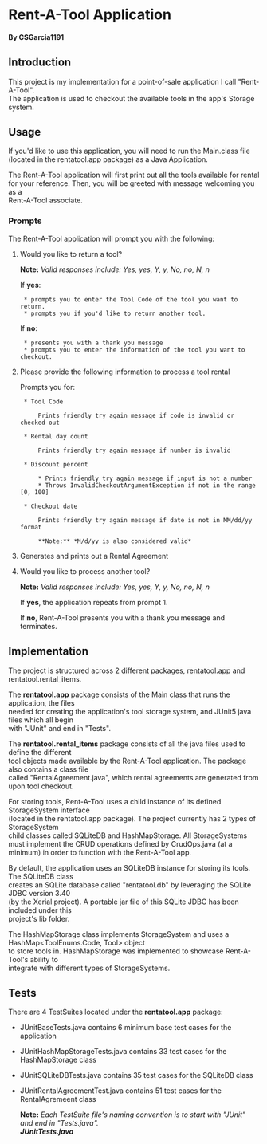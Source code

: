 
# Rent-A-Tool Application
#### By CSGarcia1191

## Introduction

This project is my implementation for a point-of-sale application I call "Rent-A-Tool".  
The application is used to checkout the available tools in the app's Storage system.  

## Usage

If you'd like to use this application, you will need to run the Main.class file
(located in the rentatool.app package) as a Java Application.  


The Rent-A-Tool application will first print out all the tools available for rental  
for your reference. Then, you will be greeted with message welcoming you as a  
Rent-A-Tool associate.

### Prompts

The Rent-A-Tool application will prompt you with the following:  

1. Would you like to return a tool?

    **Note:** *Valid responses include: Yes, yes, Y, y, No, no, N, n*  
    
    If **yes**:  
    
        * prompts you to enter the Tool Code of the tool you want to return.
        * prompts you if you'd like to return another tool.
    
    If **no**:  
    
        * presents you with a thank you message
        * prompts you to enter the information of the tool you want to checkout.
    
2. Please provide the following information to process a tool rental  

    Prompts you for:  

        * Tool Code
        
            Prints friendly try again message if code is invalid or checked out 
        
        * Rental day count
        
            Prints friendly try again message if number is invalid  
        
        * Discount percent
        
            * Prints friendly try again message if input is not a number
            * Throws InvalidCheckoutArgumentException if not in the range [0, 100]
        
        * Checkout date
        
            Prints friendly try again message if date is not in MM/dd/yy format  
            
            **Note:** *M/d/yy is also considered valid*  
            
3. Generates and prints out a Rental Agreement  

4. Would you like to process another tool?  

    **Note:** *Valid responses include: Yes, yes, Y, y, No, no, N, n*  
    
    If **yes**, the application repeats from prompt 1.  
    
    If **no**, Rent-A-Tool presents you with a thank you message and terminates.  

## Implementation

The project is structured across 2 different packages, rentatool.app and rentatool.rental_items.  

The **rentatool.app** package consists of the Main class that runs the application, the files  
needed for creating the application's tool storage system, and JUnit5 java files which all begin  
with "JUnit" and end in "Tests".  

The **rentatool.rental_items** package consists of all the java files used to define the different  
tool objects made available by the Rent-A-Tool application. The package also contains a class file  
called "RentalAgreement.java", which rental agreements are generated from upon tool checkout.  

For storing tools, Rent-A-Tool uses a child instance of its defined StorageSystem interface  
(located in the rentatool.app package). The project currently has 2 types of StorageSystem  
child classes called SQLiteDB and HashMapStorage.  All StorageSystems must implement the CRUD
operations defined by CrudOps.java (at a minimum) in order to function with the Rent-A-Tool app.  

By default, the application uses an SQLiteDB instance for storing its tools. The SQLiteDB class  
creates an SQLite database called "rentatool.db" by leveraging the SQLite JDBC version 3.40  
(by the Xerial project). A portable jar file of this SQLite JDBC has been included under this  
project's lib folder.  

The HashMapStorage class implements StorageSystem and uses a HashMap<ToolEnums.Code, Tool> object  
to store tools in. HashMapStorage was implemented to showcase Rent-A-Tool's ability to  
integrate with different types of StorageSystems.  

## Tests

There are 4 TestSuites located under the **rentatool.app** package:  

* JUnitBaseTests.java contains 6 minimum base test cases for the application
* JUnitHashMapStorageTests.java contains 33 test cases for the HashMapStorage class
* JUnitSQLiteDBTests.java contains 35 test cases for the SQLiteDB class
* JUnitRentalAgreementTest.java contains 51 test cases for the RentalAgremeent class

    **Note:** *Each TestSuite file's naming convention is to start with "JUnit" and end in "Tests.java".*  
    ***JUnit<nameOfClassBeingTestedHere>Tests.java***  
